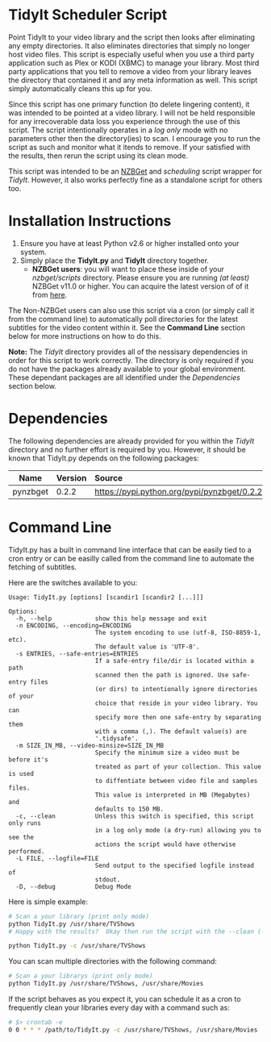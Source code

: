 TidyIt Scheduler Script
========================
Point TidyIt to your video library and the script then looks after eliminating
any empty directories. It also eliminates directories that simply no longer
host video files. This script is especially useful when you use a third party
application such as Plex or KODI (XBMC) to manage your library. Most third
party applications that you tell to remove a video from your library leaves
the directory that contained it and any meta information as well.  This script
simply automatically cleans this up for you.

Since this script has one primary function (to delete lingering content), it
was intended to be pointed at a video library.  I will not be held responsible
for any irrecoverable data loss you experience through the use of this script.
The script intentionally operates in a  _log only_ mode with no parameters
other then the directory(ies) to scan.  I encourage you to run the script
as such and monitor what it itends to remove.  If your satisfied with the
results, then rerun the script using its clean mode.

This script was intended to be an [NZBGet](http://nzbget.net) and _scheduling_
script wrapper for _TidyIt_. However, it also works perfectly fine as a
standalone script for others too.


Installation Instructions
=========================
1. Ensure you have at least Python v2.6 or higher installed onto your system.
2. Simply place the __TidyIt.py__ and __TidyIt__ directory together.
   * __NZBGet users__: you will want to place these inside of your _nzbget/scripts_ directory. Please ensure you are running _(at least)_ NZBGet v11.0 or higher. You can acquire the latest version of of it from [here](http://nzbget.net/download).

The Non-NZBGet users can also use this script via a cron (or simply call it
from the command line) to automatically poll directories for the latest
subtitles for the video content within it. See the __Command Line__ section
below for more instructions on how to do this.

**Note:** The _TidyIt_ directory provides all of the nessisary dependencies
in order for this script to work correctly. The directory is only required
if you do not have the packages already available to your global
environment. These dependant packages are all identified under the
_Dependencies_ section below.

Dependencies
============
The following dependencies are already provided for you within the
_TidyIt_ directory and no further effort is required by you. However, it
should be known that TidyIt.py depends on the following packages:

| Name                         | Version | Source                                                                               |
| ---------------------------- |:------- |:------------------------------------------------------------------------------------ |
| pynzbget                     | 0.2.2   | https://pypi.python.org/pypi/pynzbget/0.2.2                                          |

Command Line
============
TidyIt.py has a built in command line interface that can be easily tied
to a cron entry or can be easilly called from the command line to automate
the fetching of subtitles.

Here are the switches available to you:
```
Usage: TidyIt.py [options] [scandir1 [scandir2 [...]]]

Options:
  -h, --help            show this help message and exit
  -n ENCODING, --encoding=ENCODING
                        The system encoding to use (utf-8, ISO-8859-1, etc).
                        The default value is 'UTF-8'.
  -s ENTRIES, --safe-entries=ENTRIES
                        If a safe-entry file/dir is located within a path
                        scanned then the path is ignored. Use safe-entry files
                        (or dirs) to intentionally ignore directories of your
                        choice that reside in your video library. You can
                        specify more then one safe-entry by separating them
                        with a comma (,). The default value(s) are
                        '.tidysafe'.
  -m SIZE_IN_MB, --video-minsize=SIZE_IN_MB
                        Specify the minimum size a video must be before it's
                        treated as part of your collection. This value is used
                        to diffentiate between video file and samples files.
                        This value is interpreted in MB (Megabytes) and
                        defaults to 150 MB.
  -c, --clean           Unless this switch is specified, this script only runs
                        in a log only mode (a dry-run) allowing you to see the
                        actions the script would have otherwise performed.
  -L FILE, --logfile=FILE
                        Send output to the specified logfile instead of
                        stdout.
  -D, --debug           Debug Mode
```

Here is simple example:
```bash
# Scan a your library (print only mode)
python TidyIt.py /usr/share/TVShows
# Happy with the results?  Okay then run the script with the --clean (-c) switch:

python TidyIt.py -c /usr/share/TVShows
```

You can scan multiple directories with the following command:
```bash
# Scan a your librarys (print only mode)
python TidyIt.py /usr/share/TVShows, /usr/share/Movies
```

If the script behaves as you expect it, you can schedule it as a cron
to frequently clean your libraries every day with a command such as:
```bash
# $> crontab -e
0 0 * * * /path/to/TidyIt.py -c /usr/share/TVShows, /usr/share/Movies
```
